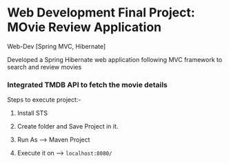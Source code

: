 # Web Development Final Project: MOvie Review Application
Web-Dev [Spring MVC, Hibernate]


Developed a Spring Hibernate web application following MVC framework to search and review movies 


### Integrated TMDB API to fetch the movie details 

Steps to execute project:-

1. Install STS

2. Create folder and Save Project in it.

3. Run As --> Maven Project

5. Execute it on --> `localhost:8080/`
